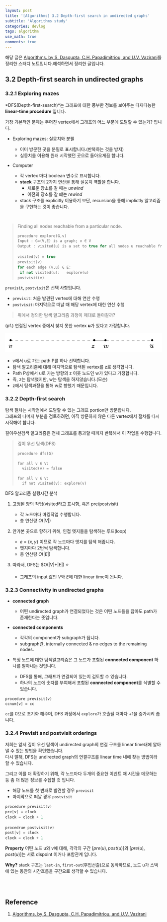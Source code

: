 ```yaml
---
layout: post
title: '[Algorithms] 3.2 Depth-first search in undirected graphs'
subtitle: 'Algorithms study'
categories: devlog
tags: algorithm
use_math: true
comments: true
---
```



해당 글은 [Algorithms. by S. Dasgupta, C.H. Papadimitriou, and U.V. Vazirani](http://algorithmics.lsi.upc.edu/docs/Dasgupta-Papadimitriou-Vazirani.pdf)를 정리한 스터디 노트입니다.해석하면서 정리한 글입니다.

## 3.2 Depth-first search in undirected graphs

### 3.2.1 Exploring mazes
*DFS(Depth-first-search)*는 그래프에 대한 풍부한 정보를 보여주는 다재다능한 **linear-time procedure** 입니다.

가장 기본적인 문제는 주어진 vertex에서 그래프의 어느 부분에 도달할 수 있는가? 입니다.

- Exploring mazes: 실뭉치와 분필
  - 이미 방문한 곳을 분필로 표시합니다.(반복하는 것을 방지)
  - 실뭉치를 이용해 원래 시작했던 곳으로 돌아오게끔 합니다.
  
- Computer
  - 각 vertex 마다 boolean 변수로 표시합니다.
  - **stack** 구조의 2가지 연산을 통해 실뭉치 역할을 합니다.
    - 새로운 장소를 갈 때는 *unwind*
    - 이전의 장소를 갈 떄는 *rewind*
  - stack 구조를 explicitly 이용하기 보단, recursion을 통해 implictly 알고리즘을 구현하는 것이 좋습니다.

<br>

> Finding all nodes reachable from a particular node.
> ```C++
> procedure explore(G,v)  
> Input : G=(V,E) is a graph; v ∈ V  
> Output : visited(u) is a set to true for all nodes u reachable from v  
> 
> visited(v) = true  
> previsit(v)  
> for each edge (v,u) ∈ E:  
>  if not visited(u):	explore(u)  
> postvisit(v)
> ```

`previsit`, `postvisit`은 선택 사항입니다.
- `previsit`: 처음 발견된 vertex에 대해 연산 수행
- `postvisit`: 마지막으로 떠날 때 해당 vertex에 대한 연산 수행

> 위에서 정의한 탐색 알고리즘 과정이 제대로 돌아갈까?

(pf.) 연결된 vertex 중에서 찾지 못한 vertex **u**가 있다고 가정합니다.

![img](/assets/img/algorithm/algorithm26.png)

- v에서 u로 가는 path P를 하나 선택합니다.
- 탐색 알고리즘에 대해 마지막으로 탐색된 vertex를 z로 생각합니다.
- Path P상에서 u로 가는 방향의 z 이웃 노드인 w가 있다고 가정합니다. 
- 즉, z는 탐색했지만, w는 탐색을 하지않습니다.(모순) 
- z에서 탐색과정을 통해 w로 향했기 때문입니다. 
  
### 3.2.2 Depth-first search
탐색 절차는 시작점에서 도달할 수 있는 그래프 portion만 방문합니다. <br>
그래프의 나머지 부분을 검토하려면, 아직 방문하지 않은 다른 vertex에서 절차를 다시 시작해야 합니다.

깊이우선검색 알고리즘은 전체 그래프를 통과할 때까지 반복해서 이 작업을 수행합니다.

> 깊이 우선 탐색(DFS)
> ```
> procedure dfs(G)
> 
> for all v ∈ V:
>   visited(v) = false
> 
> for all v ∈ V:
>   if not visited(v): explore(v)
> ```

DFS 알고리즘 실행시간 분석
1) 고정된 양의 작업(visited라고 표시함, 혹은 pre/postvisit)
   - 각 노드마다 마킹작업 수행합니다.
   - 총 연산량 $O(|V|)$

2) 안가본 곳으로 향하기 위해, 인접 엣지들을 탐색하는 루프(loop)
   - $e$ = {$x,y$} 이므로 각 노드마다 엣지를 탐색 해줍니다.
   - 엣지마다 2번씩 탐색합니다.
   - 총 연산량 $O(|E|)$

3) 따라서, DFS는 $O(|V|+|E|) :star:
   - 그래프의 input 값인 $V$와 $E$에 대한 linear time이 됩니다.

### 3.2.3 Connectivity in undirected graphs

- **connected graph**
  - 어떤 undirected graph가 연결되었다는 것은 어떤 노드들을 잡아도 path가 존재한다는 뜻입니다.

- **connected components**
  - 각각의 component가 subgraph가 됩니다.
  - subgraph란, internally connected & no edges to the remaining nodes.

- 특정 노드에 대한 탐색알고리즘은 그 노드가 포함된 **connected component** 하나를 알아내는 것입니다.
    - DFS를 통해, 그래프가 연결되어 있는지 검토할 수 있습니다.
    - 하나의 노드에 숫자를 부여해서 포함된 **connected component**를 식별할 수 있습니다.


```
procedure previsit(v)
ccnum[v] = cc
```
`cc`를 0으로 초기화 해주며, DFS 과정에서 `explore`가 호출될 때마다 +1을 증가시켜 줍니다.

### 3.2.4 Previsit and postvisit orderings

저희는 앞서 깊이 우선 탐색이 undirected graph의 연결 구조를 linear time내에 알아낼 수 있는 방법을 확인했습니다.<br>
다시 말해, DFS는 undirected graph의 연결구조를 linear time 내에 찾는 방법이라 할 수 있습니다.

그리고 이를 더 확장하기 위해, 각 노드마다 두개의 중요한 이벤트 때 시간을 메모하는 등 좀 더 많은 정보를 수집할 것 입니다.
- 해당 노드를 첫 번째로 발견할 경우 `previsit`
- 마지막으로 떠날 경우 `postvisit`

```c++
procedure previsit(v)
pre[v] = clock
clock = clock + 1 

procedrue postvisit(v)
post[v] = clock
clock = clock + 1
```

**Property** 어떤 노드 u와 v에 대해, 각각의 구간 [$pre(u), post(u)$]와 [$pre(u), post(u)$]는 서로 dispoint 이거나 포함관계 입니다.

**Why?** stack 구조는 `last-in`, `first-out`(후입선출)으로 동작하므로, 노드 u가 스택에 있는 동안의 시간흐름을 구간으로 생각할 수 있습니다.


<br><br>
## Reference
1. [Algorithms. by S. Dasgupta, C.H. Papadimitriou, and U.V. Vazirani](http://algorithmics.lsi.upc.edu/docs/Dasgupta-Papadimitriou-Vazirani.pdf)